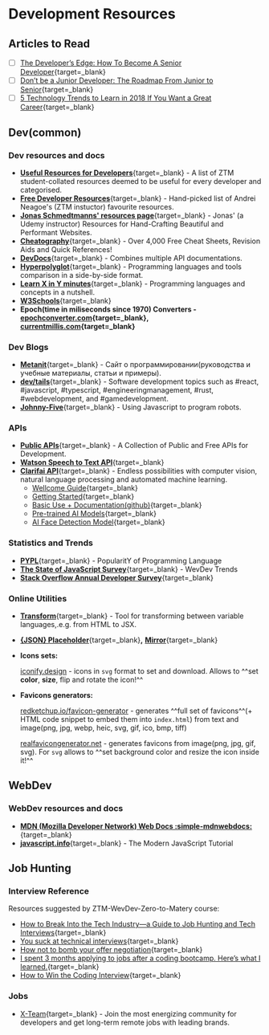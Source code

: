 # Development Resources

## Articles to Read

+ [ ] [The Developer’s Edge: How To Become A Senior Developer](https://zerotomastery.io/blog/developers-edge-how-to-become-a-senior-developer/){target=_blank}
+ [ ] [Don’t be a Junior Developer: The Roadmap From Junior to Senior](https://zerotomastery.io/blog/dont-be-a-junior-developer-the-roadmap/){target=_blank}
+ [ ] [5 Technology Trends to Learn in 2018 If You Want a Great Career](https://zerotomastery.io/blog/5-technology-trends-to-learn-in-2018/){target=_blank}

## Dev(common)

### Dev resources and docs

+ [**Useful Resources for Developers**](https://zero-to-mastery.github.io/resources/){target=_blank} - A list of ZTM student-collated resources deemed to be useful for every developer and categorised.
+ [**Free Developer Resources**](https://zerotomastery.io/resources/?utm_source=github&utm_medium=resources){target=_blank} - Hand-picked list of Andrei Neagoe's (ZTM instuctor) favourite resources.
+ [**Jonas Schmedtmanns' resources page**](https://codingheroes.io/resources/){target=_blank} - Jonas' (a Udemy instructor) Resources for Hand-Crafting Beautiful and Performant Websites.
+ [**Cheatography**](https://cheatography.com/){target=_blank} - Over 4,000 Free Cheat Sheets, Revision Aids and Quick References!
+ [**DevDocs**](https://devdocs.io/){target=_blank} - Combines multiple API documentations.
+ [**Hyperpolyglot**](https://hyperpolyglot.org/){target=_blank} - Programming languages and tools comparison in a side-by-side format.
+ [**Learn X in Y minutes**](https://learnxinyminutes.com/){target=_blank} - Programming languages and concepts in a nutshell.
+ [**W3Schools**](https://www.w3schools.com/){target=_blank}
+ **Epoch(time in miliseconds since 1970) Converters - [epochconverter.com](https://currentmillis.com/){target=_blank}, [currentmillis.com](https://currentmillis.com/){target=_blank}**

### Dev Blogs

+ [**Metanit**](https://metanit.com/){target=_blank} - Сайт о программировании(руководства и учебные материалы, статьи и примеры).
+ [**dev/tails**](https://devtails.xyz/){target=_blank} - Software development topics such as #react, #javascript, #typescript, #engineeringmanagement, #rust, #webdevelopment, and #gamedevelopment.
+ [**Johnny-Five**](http://johnny-five.io/){target=_blank} - Using Javascript to program robots.

### APIs

+ [**Public APIs**](https://public-apis.xyz/){target=_blank} - A Collection of Public and Free APIs for Development.
+ [**Watson Speech to Text API**](https://www.ibm.com/cloud/watson-speech-to-text){target=_blank}
+ [**Clarifai API**](https://www.clarifai.com/){target=_blank} - Endless possibilities with computer vision, natural language processing and automated machine learning.
    + [Wellcome Guide](https://docs.clarifai.com/){target=_blank}
    + [Getting Started](https://help.clarifai.com/hc/en-us/articles/1500011247401){target=_blank}
    + [Basic Use + Documentation(github)](https://github.com/Clarifai/clarifai-javascript#basic-use){target=_blank}
    + [Pre-trained AI Models](https://www.clarifai.com/developers/pre-trained-models){target=_blank}
    + [AI Face Detection Model](https://www.clarifai.com/models/ai-face-detection){target=_blank}

### Statistics and Trends

+ [**PYPL**](https://pypl.github.io/PYPL.html){target=_blank} - PopularitY of Programming Language
+ [**The State of JavaScript Survey**](https://stateofjs.com/){target=_blank} - WevDev Trends
+ [**Stack Overflow Annual Developer Survey**](https://insights.stackoverflow.com/survey){target=_blank}

### Online Utilities

+ [**Transform**](https://transform.tools/){target=_blank} - Tool for transforming between variable languages,.e.g. from HTML to JSX.
+ [**{JSON} Placeholder**](https://jsonplaceholder.typicode.com/){target=_blank}**,** [**Mirror**](https://jsonplaceholder.cypress.io/){target=_blank}
+ **Icons sets:**

    [iconify.design](https://iconify.design/) - icons in `svg` format to set and download. Allows to ^^set **color**, **size**, flip and rotate the icon!^^

+ **Favicons generators:**

    [redketchup.io/favicon-generator](https://redketchup.io/favicon-generator) - generates ^^full set of favicons^^(+ HTML code snippet to embed them into `index.html`) from text and image(png, jpg, webp, heic, svg, gif, ico, bmp, tiff)

    [realfavicongenerator.net](https://realfavicongenerator.net/) - generates favicons from image(png, jpg, gif, svg). For `svg` allows to ^^set background color and resize the icon inside it!^^

## WebDev

### WebDev resources and docs

+ [**MDN (Mozilla Developer Network) Web Docs :simple-mdnwebdocs:**](https://developer.mozilla.org/en-US/){target=_blank}
+ [**javascript.info**](https://javascript.info/){target=_blank} - The Modern JavaScript Tutorial

## Job Hunting

### Interview Reference

Resources suggested by ZTM-WevDev-Zero-to-Matery course:

+ [How to Break Into the Tech Industry—a Guide to Job Hunting and Tech Interviews](https://haseebq.com/how-to-break-into-tech-job-hunting-and-interviews/){target=_blank}
+ [You suck at technical interviews](https://seldo.com/posts/you_suck_at_technical_interviews){target=_blank}
+ [How not to bomb your offer negotiation](https://www.freecodecamp.org/news/how-not-to-bomb-your-offer-negotiation-c46bb9bc7dea/){target=_blank}
+ [I spent 3 months applying to jobs after a coding bootcamp. Here’s what I learned.](https://www.freecodecamp.org/news/5-key-learnings-from-the-post-bootcamp-job-search-9a07468d2331/){target=_blank}
+ [How to Win the Coding Interview](https://medium.com/on-writing-code/how-to-win-the-coding-interview-71ae7102d685){target=_blank}

### Jobs

+ [X-Team](https://x-team.com/developers/){target=_blank} - Join the most energizing community for developers and get long-term remote jobs with leading brands.
